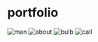 # portfolio
![man](https://github.com/dileepreddy49/portfolio/assets/125122436/7b36007c-23d2-4380-823d-fe617bd104d9)
![about](https://github.com/dileepreddy49/portfolio/assets/125122436/8d8ad403-000f-41db-884a-236ceec4e081)
![bulb](https://github.com/dileepreddy49/portfolio/assets/125122436/bc338d8f-8073-4139-81e9-df6bb24ae638)
![call](https://github.com/dileepreddy49/portfolio/assets/125122436/d6170683-6c3b-4990-b222-5157f4fc2b29)
